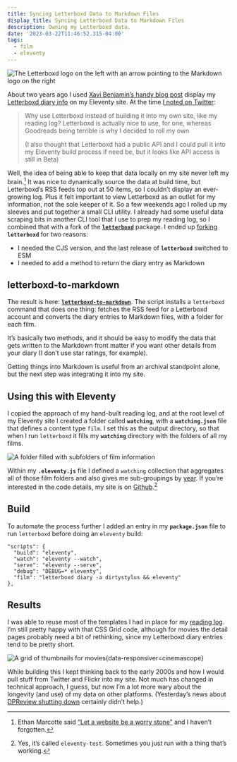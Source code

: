 ```yaml
---
title: Syncing Letterboxd Data to Markdown Files
display_title: Syncing Letterboxd Data to Markdown Files
description: Owning my Letterboxd data.
date: '2023-03-22T11:46:52.315-04:00'
tags:
  - film
  - eleventy
---
```

![The Letterboxd logo on the left with an arrow pointing to the Markdown logo on the right](letterboxd-to-markdown-logos.jpg)

About two years ago I used [Xavi Benjamin’s handy blog post](https://xavibenjamin.com/2020/07/create-a-film-diary-with-eleventy-and-letterboxd/) display my [Letterboxd diary info](https://letterboxd.com/dirtystylus/) on my Eleventy site. At the time [I noted on Twitter](https://twitter.com/dirtystylus/status/1351214808956350471):

> Why use Letterboxd instead of building it into my own site, like my reading log? Letterboxd is actually nice to use, for one, whereas Goodreads being terrible is why I decided to roll my own
> 
> (I also thought that Letterboxd had a public API and I could pull it into my Eleventy build process if need be, but it looks like API access is still in Beta)

Well, the idea of being able to keep that data locally on my site never left my brain.[^1] It was nice to dynamically source the data at build time, but Letterboxd’s RSS feeds top out at 50 items, so I couldn’t display an ever-growing log. Plus it felt important to view Letterboxd as an outlet for my information, not the sole keeper of it. So a few weekends ago I rolled up my sleeves and put together a small CLI utility. I already had some useful data scraping bits in another CLI tool that I use to prep my reading log, so I combined that with a fork of the [**`letterboxd`**](https://www.npmjs.com/package/letterboxd) package. I ended up [forking](https://github.com/dirtystylus/letterboxd) **`letterboxd`** for two reasons:

* I needed the CJS version, and the last release of **`letterboxd`** switched to ESM
* I needed to add a method to return the diary entry as Markdown

## letterboxd-to-markdown

The result is here: [**`letterboxd-to-markdown`**](https://github.com/dirtystylus/letterboxd-to-markdown). The script installs a `letterboxd` command that does one thing: fetches the RSS feed for a Letterboxd account and converts the diary entries to Markdown files, with a folder for each film. 

It’s basically two methods, and it should be easy to modify the data that gets written to the Markdown front matter if you want other details from your diary (I don’t use star ratings, for example).  

Getting things into Markdown is useful from an archival standpoint alone, but the next step was integrating it into my site.

## Using this with Eleventy

I copied the approach of my hand-built reading log, and at the root level of my Eleventy site I created a folder called **`watching`**, with a **`watching.json`** file that defines a content type `film`. I set this as the output directory, so that when I run `letterboxd` it fills my **`watching`** directory with the folders of all my films.

![A folder filled with subfolders of film information](watching-folder.jpg)

Within my **`.eleventy.js`** file I defined a `watching` collection that aggregates all of those film folders and also gives me sub-groupings by [year](/watching/years/). If you’re interested in the code details, my site  is on [Github](https://github.com/dirtystylus/eleventy-test).[^2]

## Build

To automate the process further I added an entry in my **`package.json`** file to run `letterboxd` before doing an `eleventy` build:

```json/5
"scripts": {
  "build": "eleventy",
  "watch": "eleventy --watch",
  "serve": "eleventy --serve",
  "debug": "DEBUG=* eleventy",
  "film": "letterboxd diary -a dirtystylus && eleventy"
},
```

## Results

I was able to reuse most of the templates I had in place for my [reading log](/posts/book-grid-iterations/). I’m still pretty happy with that CSS Grid code, although for movies the detail pages probably need a bit of rethinking, since my Letterboxd diary entries tend to be pretty short.

![A grid of thumbnails for movies](watching-grid.jpg "My film viewing log"){data-responsiver=cinemascope}

While building this I kept thinking back to the early 2000s and how I would pull stuff from Twitter and Flickr into my site. Not much has changed in technical approach, I guess, but now I’m a lot more wary about the longevity (and use) of my data on other platforms. (Yesterday’s news about [DPReview shutting down](/posts/amazon-dpreview/) certainly didn’t help.)


[^1]: Ethan Marcotte said [“Let a website be a worry stone”](https://ethanmarcotte.com/wrote/let-a-website-be-a-worry-stone/) and I haven’t forgotten.

[^2]: Yes, it’s called `eleventy-test`. Sometimes you just run with a thing that’s working.
